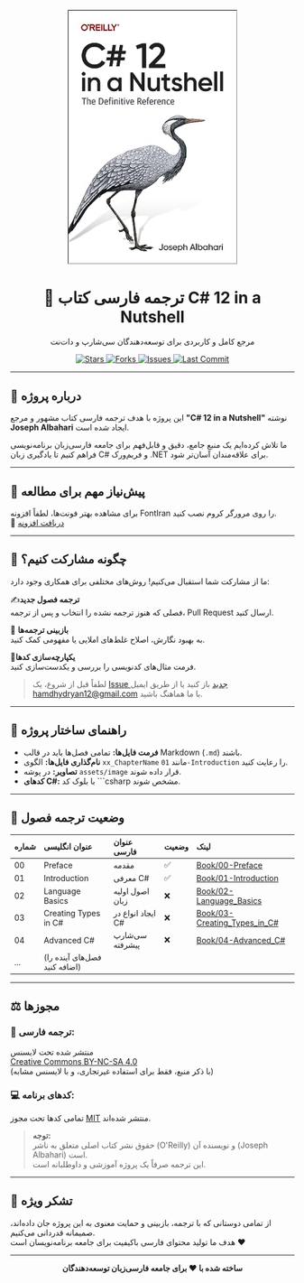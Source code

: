 <p align="center">
  <a href="https://github.com/hheydarian/csharp-12-in-a-nutshell-persian">
    <img src="assets/image/Cover.jpg" alt="C# 12 in a Nutshell Book Cover" width="300"/>
  </a>
</p>

<h1 align="center">📘 ترجمه فارسی کتاب C# 12 in a Nutshell</h1>

<p align="center">
  مرجع کامل و کاربردی برای توسعه‌دهندگان سی‌شارپ و دات‌نت
</p>

<p align="center">
  <a href="https://github.com/hheydarian/csharp-12-in-a-nutshell-persian/stargazers">
    <img alt="Stars" src="https://img.shields.io/github/stars/hheydarian/csharp-12-in-a-nutshell-persian?style=flat&logo=github&logoColor=gold&label=Stars&color=FFD700" />
  </a>
  <a href="https://github.com/hheydarian/csharp-12-in-a-nutshell-persian/network/members">
    <img alt="Forks" src="https://img.shields.io/github/forks/hheydarian/csharp-12-in-a-nutshell-persian?style=flat&logo=code-fork&label=Forks&color=61dafb" />
  </a>
  <a href="https://github.com/hheydarian/csharp-12-in-a-nutshell-persian/issues">
    <img alt="Issues" src="https://img.shields.io/github/issues/hheydarian/csharp-12-in-a-nutshell-persian?style=flat&logo=github&logoColor=red&label=Issues&color=ff6961" />
  </a>
  <a href="https://github.com/hheydarian/csharp-12-in-a-nutshell-persian/commits/main">
    <img alt="Last Commit" src="https://img.shields.io/github/last-commit/hheydarian/csharp-12-in-a-nutshell-persian?style=flat&logo=git&logoColor=white&label=Last%20Commit&color=9acd32" />
  </a>
</p>



---

## 📖 درباره پروژه

این پروژه با هدف ترجمه فارسی کتاب مشهور و مرجع **"C# 12 in a Nutshell"** نوشته **Joseph Albahari** ایجاد شده است.

ما تلاش کرده‌ایم یک منبع جامع، دقیق و قابل‌فهم برای جامعه فارسی‌زبان برنامه‌نویسی فراهم کنیم تا یادگیری زبان C# و فریم‌ورک .NET برای علاقه‌مندان آسان‌تر شود.

---

## 🔔 پیش‌نیاز مهم برای مطالعه

برای مشاهده بهتر فونت‌ها، لطفاً افزونه FontIran را روی مرورگر کروم نصب کنید.  
📎 [دریافت افزونه](https://chromewebstore.google.com/detail/fontiran/edbchgkbejkdkdkpgenlaciegoidmjoh?utm_source=ext_app_menu)

---

## 🤝 چگونه مشارکت کنیم؟

ما از مشارکت شما استقبال می‌کنیم! روش‌های مختلفی برای همکاری وجود دارد:

 ✍️**ترجمه فصول جدید**  
  فصلی که هنوز ترجمه نشده را انتخاب و پس از ترجمه، Pull Request ارسال کنید.
  
 🧐 **بازبینی ترجمه‌ها**  
  به بهبود نگارش، اصلاح غلط‌های املایی یا مفهومی کمک کنید.

🧹**یکپارچه‌سازی کدها**  
  فرمت مثال‌های کدنویسی را بررسی و یکدست‌سازی کنید.

> لطفاً قبل از شروع، یک [Issue جدید](https://github.com/hheydarian/csharp-12-in-a-nutshell-persian/issues) باز کنید یا از طریق ایمیل [hamdhydryan12@gmail.com](mailto:hamdhydryan12@gmail.com) با ما هماهنگ باشید.

---

## 📐 راهنمای ساختار پروژه

- **فرمت فایل‌ها:** تمامی فصل‌ها باید در قالب Markdown (`.md`) باشند.  
- **نام‌گذاری فایل‌ها:** الگوی `xx_ChapterName` مانند `01-Introduction` را رعایت کنید.  
- **تصاویر:** در پوشه `assets/image` قرار داده شوند.  
- **کدهای C#:** با بلوک کد ```csharp مشخص شوند.

---

## 📌 وضعیت ترجمه فصول
<div align="center">

| شماره | عنوان انگلیسی              | عنوان فارسی             | وضعیت     | لینک                                                                                          |
| :---- | :-------------------------- | :----------------------- | :-------- | :--------------------------------------------------------------------------------------------- |
| 00    | Preface                     | مقدمه                    | ✅         | [Book/00-Preface](Book/00-Preface/Preface.md)                                                 |
| 01    | Introduction                | معرفی C#                | ✅         | [Book/01-Introduction](Book/01-Introduction/Introduction.md)                                  |
| 02    | Language Basics             | اصول اولیه زبان         | ❌         | [Book/02-Language_Basics](Book/02-Language-Basics/Language-Basics.md)                         |
| 03    | Creating Types in C#        | ایجاد انواع در C#        | ❌         | [Book/03-Creating_Types_in_C#](Book/03-Creating-Types-in-C#/Creating-Types-in-C#.md)          |
| 04    | Advanced C#                 | سی‌شارپ پیشرفته         | ❌         | [Book/04-Advanced_C#]()                                                                       |
| ...   | (فصل‌های آینده را اضافه کنید) |                         |            |                                                                                               |

</div>

---

## ⚖️ مجوزها

### 📝 ترجمه فارسی:
منتشر شده تحت لایسنس  
[Creative Commons BY-NC-SA 4.0](LICENSE-TEXT.md)  
(با ذکر منبع، فقط برای استفاده غیرتجاری، و با لایسنس مشابه)

### 💻 کدهای برنامه:
تمامی کدها تحت مجوز [MIT](LICENSE) منتشر شده‌اند.

> **توجه:**  
> حقوق نشر کتاب اصلی متعلق به ناشر (O'Reilly) و نویسنده آن (Joseph Albahari) است.  
> این ترجمه صرفاً یک پروژه آموزشی و داوطلبانه است.

---

## 🙏 تشکر ویژه

از تمامی دوستانی که با ترجمه، بازبینی و حمایت معنوی به این پروژه جان داده‌اند، صمیمانه قدردانی می‌کنیم.  
هدف ما تولید محتوای فارسی باکیفیت برای جامعه برنامه‌نویسان است ❤️

---

<p align="center"><b>ساخته شده با ❤️ برای جامعه فارسی‌زبان توسعه‌دهندگان</b></p>
